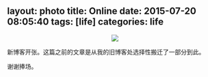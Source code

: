 layout: photo
title: Online
date: 2015-07-20 08:05:40
tags: [life] 
categories: life
---

<div align=center>
<img src="http://daweih.github.io/images/default_avatar.jpg">
</div>

新博客开张。这篇之前的文章是从我的旧博客处选择性搬迁了一部分到此。

谢谢捧场。

